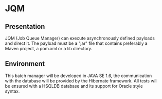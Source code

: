JQM
===
Presentation
------------
JQM (Job Queue Manager) can execute asynchronously defined payloads and direct it. 
The payload must be a "jar" file that contains preferably a Maven project, a pom.xml or a lib directory.

Environment
-----------
This batch manager will be developed in JAVA SE 1.6, the communication with the database will be provided by the Hibernate framework.
All tests will be ensured with a HSQLDB database and its support for Oracle style syntax.